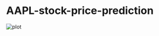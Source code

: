 # AAPL-stock-price-prediction
![plot](https://github.com/stepgrig/AAPL-stock-price-prediction/assets/103223897/3e95952d-6b38-4743-964e-6252d51c70f6)

